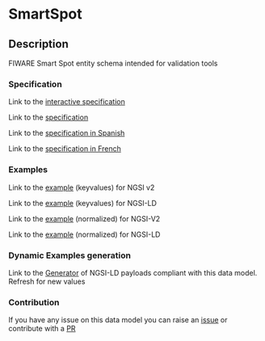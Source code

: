 # SmartSpot

## Description 

FIWARE Smart Spot entity schema intended for validation tools
### Specification

Link to the [interactive specification](https://swagger.lab.fiware.org/?url=https://smart-data-models.github.io/dataModel.PointOfInteraction/SmartSpot/swagger.yaml)

Link to the [specification](https://smart-data-models.github.io/dataModel.PointOfInteraction/SmartSpot/doc/spec.md)

Link to the [specification in Spanish](https://smart-data-models.github.io/dataModel.PointOfInteraction/SmartSpot/doc/spec_ES.md)

Link to the [specification in French](https://smart-data-models.github.io/dataModel.PointOfInteraction/SmartSpot/doc/spec_FR.md)
### Examples

Link to the [example](https://smart-data-models.github.io/dataModel.PointOfInteraction/SmartSpot/examples/example.json) (keyvalues) for NGSI v2

Link to the [example](https://smart-data-models.github.io/dataModel.PointOfInteraction/SmartSpot/examples/example.jsonld) (keyvalues) for NGSI-LD

Link to the [example](https://smart-data-models.github.io/dataModel.PointOfInteraction/SmartSpot/examples/example-normalized.json) (normalized) for NGSI-V2

Link to the [example](https://smart-data-models.github.io/dataModel.PointOfInteraction/SmartSpot/examples/example-normalized.jsonld) (normalized) for NGSI-LD
### Dynamic Examples generation

Link to the [Generator](https://smartdatamodels.org/extra/ngsi-ld_generator_v0.91.php?schemaUrl=https://raw.githubusercontent.com/smart-data-models/dataModel.PointOfInteraction/master/SmartSpot/schema.json&email=info@smartdatamodels.org) of NGSI-LD payloads compliant with this data model. Refresh for new values
### Contribution

 If you have any issue on this data model you can raise an [issue](https://github.com/smart-data-models/dataModel.PointOfInteraction/issues)  or contribute with a [PR](https://github.com/smart-data-models/dataModel.PointOfInteraction/pulls)